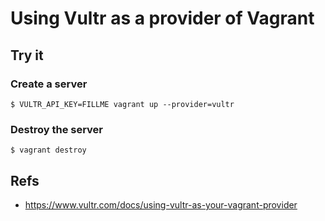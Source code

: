 # Using Vultr as a provider of Vagrant
## Try it
### Create a server
```
$ VULTR_API_KEY=FILLME vagrant up --provider=vultr
```

### Destroy the server
```
$ vagrant destroy
```

## Refs
- https://www.vultr.com/docs/using-vultr-as-your-vagrant-provider

